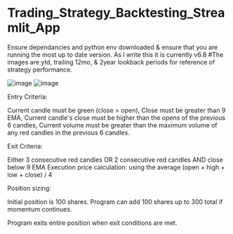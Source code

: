 # Trading_Strategy_Backtesting_Streamlit_App

Ensure dependancies and python env downloaded & ensure that you are running the most up to date version. As I write this it is currently v6.8
#The images are ytd, trailing 12mo, & 2year lookback periods for reference of strategy performance.

![image](https://github.com/user-attachments/assets/9c6d2b91-eace-4b32-89ff-8d09345b6cd8)
![image](https://github.com/user-attachments/assets/6b11c843-9903-4f9d-9fb7-b0f0f0ef534b)



Entry Criteria:

Current candle must be green (close > open),
Close must be greater than 9 EMA,
Current candle's close must be higher than the opens of the previous 6 candles,
Current volume must be greater than the maximum volume of any red candles in the previous 6 candles.

Exit Criteria:

Either 3 consecutive red candles OR 2 consecutive red candles AND close below 9 EMA
Execution price calculation: using the average (open + high + low + close) / 4

Position sizing:

Initial position is 100 shares. Program can add 100 shares up to 300 total if momentum continues.

Program exits entire position when exit conditions are met.
